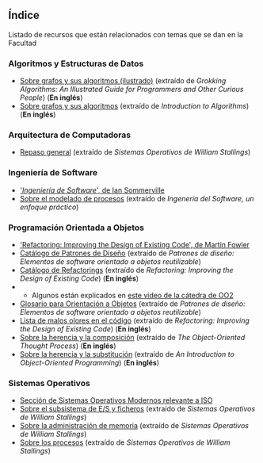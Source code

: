 ## Índice
Listado de recursos que están relacionados con temas que se dan en la Facultad
### Algoritmos y Estructuras de Datos
- [Sobre grafos y sus algoritmos (ilustrado)](./AYED/AYED_grafos_ilustrado.pdf) (extraído de _Grokking Algorithms: An Illustrated Guide for Programmers and Other Curious People_) (**En inglés**)
- [Sobre grafos y sus algoritmos](./AYED/AYED_grafos.pdf) (extraído de _Introduction to Algorithms_) (**En inglés**)
### Arquitectura de Computadoras
- [Repaso general](./AC/AC_stall_pri_par.pdf) (extraído de _Sistemas Operativos de William Stallings_)
### Ingeniería de Software
- ['_Ingeniería de Software_', de Ian Sommerville](https://gc.scalahed.com/recursos/files/r161r/w25469w/ingdelsoftwarelibro9_compressed.pdf)
- [Sobre el modelado de procesos](./ING/ING_modelado_procesos.pdf) (extraído de _Ingenería del Software, un enfoque práctico_)
### Programación Orientada a Objetos
- ['Refactoring: Improving the Design of Existing Code', de Martin Fowler](./OO/OO_fowler_refactoring.pdf)
- [Catálogo de Patrones de Diseño](./OO/OO_cat_patr.pdf) (extraído de _Patrones de diseño: Elementos de software orientado a objetos reutilizable_)
- [Catálogo de Refactorings](./OO/OO_fowler_cat_ref.pdf) (extraído de _Refactoring: Improving the Design of Existing Code_) (**En inglés**)
- - Algunos están explicados en [este video de la cátedra de OO2](https://youtu.be/ESWp_dqmHDU?si=FXgdsWbHSReHIPFV&t=560)
- [Glosario para Orientación a Objetos](./OO/OO_glosario.pdf) (extraído de _Patrones de diseño: Elementos de software orientado a objetos reutilizable_)
- [Lista de malos olores en el código](./OO/OO_beck_fowler_bad_smells.pdf) (extraído de _Refactoring: Improving the Design of Existing Code_) (**En inglés**)
- [Sobre la herencia y la composición](./OO/OO_heren_comp.pdf) (extraído de _The Object-Oriented Thought Process_) (**En inglés**)
- [Sobre la herencia y la substitución](./OO/OO_heren_subst.pdf) (extraído de _An Introduction to Object-Oriented Programming_) (**En inglés**)
### Sistemas Operativos
- [Sección de Sistemas Operativos Modernos relevante a ISO](./SO/SO_sist_op_moder.pdf)
- [Sobre el subsistema de E/S y ficheros](./SO/SO_es_fich.pdf) (extraído de _Sistemas Operativos de William Stallings_)
- [Sobre la administración de memoria](./SO/SO_stall_mem.pdf) (extraído de _Sistemas Operativos de William Stallings_)
- [Sobre los procesos](./SO/SO_stall_proc.pdf) (extraído de _Sistemas Operativos de William Stallings_)
